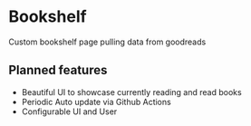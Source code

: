 # Bookshelf

Custom bookshelf page pulling data from goodreads

## Planned features

- Beautiful UI to showcase currently reading and read books
- Periodic Auto update via Github Actions
- Configurable UI and User
